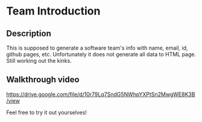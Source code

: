 # Team Introduction

## Description
This is supposed to generate a software team's info with name, email, id, github pages, etc. Unfortunately it does not generate all data to HTML page. Still working out the kinks.

## Walkthrough video
https://drive.google.com/file/d/10r79Lq7SndG5NWhpYXPtSn2MwgWE8K3B/view

Feel free to try it out yourselves!

